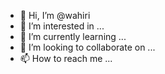 - 👋 Hi, I’m @wahiri
- 👀 I’m interested in ...
- 🌱 I’m currently learning ...
- 💞️ I’m looking to collaborate on ...
- 📫 How to reach me ...

<!---
wahiri/wahiri is a ✨ special ✨ repository because its `README.md` (this file) appears on your GitHub profile.
You can click the Preview link to take a look at your changes.
--->
